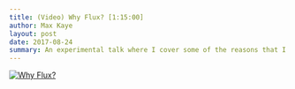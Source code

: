 ```yaml
---
title: (Video) Why Flux? [1:15:00]
author: Max Kaye
layout: post
date: 2017-08-24
summary: An experimental talk where I cover some of the reasons that I'm working on Flux and what I hope to achieve. Covers some epistomology, a bit of tech, and a lot about myself.
---
```


[![Why Flux?](http://img.youtube.com/vi/nOa6I7v4bFo/0.jpg)](https://www.youtube.com/watch?v=nOa6I7v4bFo "Why Flux?")

